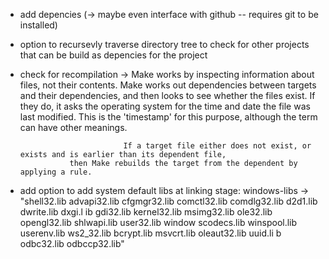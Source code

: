 * add depencies (-> maybe even interface with github -- requires git to be installed)
* option to recursevly traverse directory tree to check for other projects that can be build as depencies for the project

* check for recompilation -> Make works by inspecting information about files, not their contents. 
                             Make works out dependencies between targets and their dependencies, 
			     and then looks to see whether the files exist. If they do, it asks 
			     the operating system for the time and date the file was last modified. 
			     This is the 'timestamp' for this purpose, although the term can have other meanings.

                             If a target file either does not exist, or exists and is earlier than its dependent file,
			     then Make rebuilds the target from the dependent by applying a rule.
* add option to add system default libs at linking stage: windows-libs -> "shell32.lib advapi32.lib cfgmgr32.lib comctl32.lib comdlg32.lib d2d1.lib dwrite.lib dxgi.l										ib gdi32.lib kernel32.lib msimg32.lib ole32.lib opengl32.lib shlwapi.lib user32.lib window									     scodecs.lib winspool.lib userenv.lib ws2_32.lib bcrypt.lib msvcrt.lib oleaut32.lib uuid.li										  b odbc32.lib odbccp32.lib"
